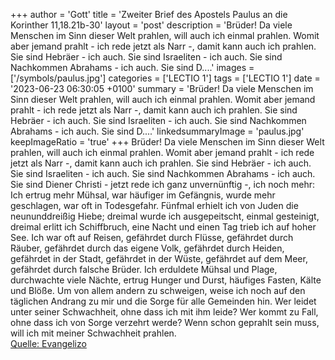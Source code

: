 +++
author = 'Gott'
title = 'Zweiter Brief des Apostels Paulus an die Korinther 11,18.21b-30'
layout = 'post'
description = 'Brüder! Da viele Menschen im Sinn dieser Welt prahlen, will auch ich einmal prahlen. Womit aber jemand prahlt - ich rede jetzt als Narr -, damit kann auch ich prahlen. Sie sind Hebräer - ich auch. Sie sind Israeliten - ich auch. Sie sind Nachkommen Abrahams - ich auch. Sie sind D....'
images = ['/symbols/paulus.jpg']
categories = ['LECTIO 1']
tags = ['LECTIO 1']
date = '2023-06-23 06:30:05 +0100'
summary = 'Brüder! Da viele Menschen im Sinn dieser Welt prahlen, will auch ich einmal prahlen. Womit aber jemand prahlt - ich rede jetzt als Narr -, damit kann auch ich prahlen. Sie sind Hebräer - ich auch. Sie sind Israeliten - ich auch. Sie sind Nachkommen Abrahams - ich auch. Sie sind D....'
linkedsummaryImage = 'paulus.jpg'
keepImageRatio = 'true'
+++
Brüder! Da viele Menschen im Sinn dieser Welt prahlen, will auch ich einmal prahlen.
Womit aber jemand prahlt - ich rede jetzt als Narr -, damit kann auch ich prahlen.
Sie sind Hebräer - ich auch. Sie sind Israeliten - ich auch. Sie sind Nachkommen Abrahams - ich auch.
Sie sind Diener Christi - jetzt rede ich ganz unvernünftig -, ich noch mehr: Ich ertrug mehr Mühsal, war häufiger im Gefängnis, wurde mehr geschlagen, war oft in Todesgefahr.<!--more-->
Fünfmal erhielt ich von Juden die neununddreißig Hiebe;
dreimal wurde ich ausgepeitscht, einmal gesteinigt, dreimal erlitt ich Schiffbruch, eine Nacht und einen Tag trieb ich auf hoher See.
Ich war oft auf Reisen, gefährdet durch Flüsse, gefährdet durch Räuber, gefährdet durch das eigene Volk, gefährdet durch Heiden, gefährdet in der Stadt, gefährdet in der Wüste, gefährdet auf dem Meer, gefährdet durch falsche Brüder.
Ich erduldete Mühsal und Plage, durchwachte viele Nächte, ertrug Hunger und Durst, häufiges Fasten, Kälte und Blöße.
Um von allem andern zu schweigen, weise ich noch auf den täglichen Andrang zu mir und die Sorge für alle Gemeinden hin.
Wer leidet unter seiner Schwachheit, ohne dass ich mit ihm leide? Wer kommt zu Fall, ohne dass ich von Sorge verzehrt werde?
Wenn schon geprahlt sein muss, will ich mit meiner Schwachheit prahlen.<br> [Quelle: Evangelizo](https://evangeliumtagfuertag.org/DE/gospel)